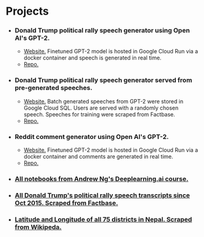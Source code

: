 # Projects

* ### Donald Trump political rally speech generator using Open AI's GPT-2.
  * [Website.](https://addadda023.github.io/DJT-speech-generator/) Finetuned GPT-2 model is hosted in Google Cloud Run via a docker container and speech is generated in real time.
  * [Repo.](https://github.com/addadda023/DJT-speech-generator)
  
* ### Donald Trump political rally speech generator served from pre-generated speeches.
  * [Website.](https://composite-area-256123.appspot.com/) Batch generated speeches from GPT-2 were stored in Google Cloud SQL. Users are served with a randomly chosen speech. Speeches for training were scraped from Factbase.
  * [Repo.](https://github.com/addadda023/DJT-speech-app-engine)

* ### Reddit comment generator using Open AI's GPT-2.
  * [Website.](https://addadda023.github.io/GPT-2-text-generation/)  Finetuned GPT-2 model is hosted in Google Cloud Run via a docker container and comments are generated in real time.
  * [Repo.](https://github.com/addadda023/GPT-2-text-generation)
  
* ### [All notebooks from Andrew Ng's Deeplearning.ai course.](https://github.com/addadda023/Deeplearning.ai)

* ### [All Donald Trump's political rally speech transcripts since Oct 2015. Scraped from Factbase.](https://github.com/addadda023/Factbase-scraping)

* ### [Latitude and Longitude of all 75 districts in Nepal. Scraped from Wikipeda.](https://github.com/addadda023/nepal)
